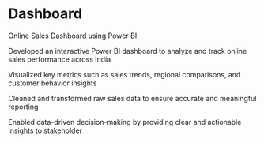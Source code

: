 # Dashboard
Online Sales Dashboard using Power BI

Developed an interactive Power BI dashboard to analyze and track online sales performance across India

Visualized key metrics such as sales trends, regional comparisons, and customer behavior insights

Cleaned and transformed raw sales data to ensure accurate and meaningful reporting

Enabled data-driven decision-making by providing clear and actionable insights to stakeholder
